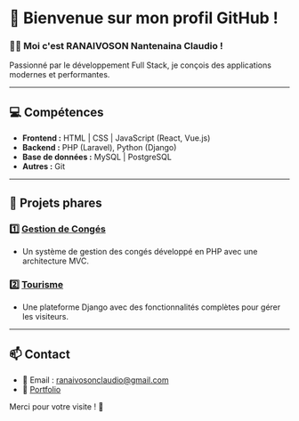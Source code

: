 # 🌟 Bienvenue sur mon profil GitHub !

### 👨‍💻 Moi c'est RANAIVOSON Nantenaina Claudio !

Passionné par le développement Full Stack, je conçois des applications modernes et performantes.

---

## 💻 Compétences

- **Frontend :** HTML | CSS | JavaScript (React, Vue.js)
- **Backend :** PHP (Laravel), Python (Django)
- **Base de données :** MySQL | PostgreSQL
- **Autres :** Git

---

## 🚀 Projets phares

### 1️⃣ **[Gestion de Congés](https://github.com/votreLienProjet)**
  - Un système de gestion des congés développé en PHP avec une architecture MVC.

### 2️⃣ **[Tourisme](https://github.com/votreLienProjet)**
  - Une plateforme Django avec des fonctionnalités complètes pour gérer les visiteurs.

---

## 📫 Contact

- 📧 Email : [ranaivosonclaudio@gmail.com](mailto:ranaivosonclaudio@gmail.com)
- 🌟 [Portfolio](https://claudio101000.github.io/portfolio-claudio/)

Merci pour votre visite ! 🎉
